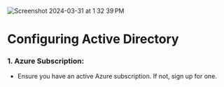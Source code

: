 ![Screenshot 2024-03-31 at 1 32 39 PM](https://github.com/G-Code6/Configuring-Active-Directory./assets/163748328/9eba4a1a-b462-40f2-9425-4ab924743cb6)

# Configuring Active Directory



<h3>1. Azure Subscription:</h3> 

- Ensure you have an active Azure subscription. If not, sign up for one.

